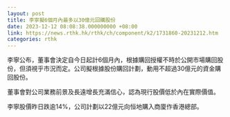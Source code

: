 ```yaml
---
layout: post
title: 李寧擬6個月內最多以30億元回購股份
date: 2023-12-12 08:08:38.000000000 +08:00
link: https://news.rthk.hk/rthk/ch/component/k2/1731860-20231212.htm
categories: rthk
---
```


李寧公布，董事會決定自今日起計6個月內，根據購回授權不時於公開市場購回股份，但須視乎市況而定。公司擬根據股份購回計劃，動用不超過30億元的資金購回股份。

董事會對公司業務前景及長遠增長充滿信心，認為現行股價低於內在實際價值。

李寧股價昨日跌逾14%，公司計劃以22億元向恒地購入商廈作香港總部。
